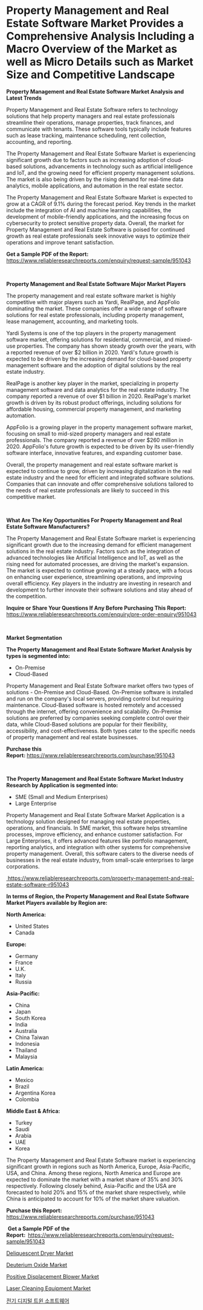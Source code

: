 <p><h1>Property Management and Real Estate Software Market Provides a Comprehensive Analysis Including a Macro Overview of the Market as well as Micro Details such as Market Size and Competitive Landscape</h1></p><p><strong>Property Management and Real Estate Software Market Analysis and Latest Trends</strong></p>
<p><p>Property Management and Real Estate Software refers to technology solutions that help property managers and real estate professionals streamline their operations, manage properties, track finances, and communicate with tenants. These software tools typically include features such as lease tracking, maintenance scheduling, rent collection, accounting, and reporting.</p><p>The Property Management and Real Estate Software Market is experiencing significant growth due to factors such as increasing adoption of cloud-based solutions, advancements in technology such as artificial intelligence and IoT, and the growing need for efficient property management solutions. The market is also being driven by the rising demand for real-time data analytics, mobile applications, and automation in the real estate sector.</p><p>The Property Management and Real Estate Software Market is expected to grow at a CAGR of 9.1% during the forecast period. Key trends in the market include the integration of AI and machine learning capabilities, the development of mobile-friendly applications, and the increasing focus on cybersecurity to protect sensitive property data. Overall, the market for Property Management and Real Estate Software is poised for continued growth as real estate professionals seek innovative ways to optimize their operations and improve tenant satisfaction.</p></p>
<p><strong>Get a Sample PDF of the Report:&nbsp;</strong> <a href="https://www.reliableresearchreports.com/enquiry/request-sample/951043">https://www.reliableresearchreports.com/enquiry/request-sample/951043</a></p>
<p>&nbsp;</p>
<p><strong>Property Management and Real Estate Software Major Market Players</strong></p>
<p><p>The property management and real estate software market is highly competitive with major players such as Yardi, RealPage, and AppFolio dominating the market. These companies offer a wide range of software solutions for real estate professionals, including property management, lease management, accounting, and marketing tools.</p><p>Yardi Systems is one of the top players in the property management software market, offering solutions for residential, commercial, and mixed-use properties. The company has shown steady growth over the years, with a reported revenue of over $2 billion in 2020. Yardi's future growth is expected to be driven by the increasing demand for cloud-based property management software and the adoption of digital solutions by the real estate industry.</p><p>RealPage is another key player in the market, specializing in property management software and data analytics for the real estate industry. The company reported a revenue of over $1 billion in 2020. RealPage's market growth is driven by its robust product offerings, including solutions for affordable housing, commercial property management, and marketing automation.</p><p>AppFolio is a growing player in the property management software market, focusing on small to mid-sized property managers and real estate professionals. The company reported a revenue of over $260 million in 2020. AppFolio's future growth is expected to be driven by its user-friendly software interface, innovative features, and expanding customer base.</p><p>Overall, the property management and real estate software market is expected to continue to grow, driven by increasing digitalization in the real estate industry and the need for efficient and integrated software solutions. Companies that can innovate and offer comprehensive solutions tailored to the needs of real estate professionals are likely to succeed in this competitive market.</p></p>
<p>&nbsp;</p>
<p><strong>What Are The Key Opportunities For Property Management and Real Estate Software Manufacturers?</strong></p>
<p><p>The Property Management and Real Estate Software market is experiencing significant growth due to the increasing demand for efficient management solutions in the real estate industry. Factors such as the integration of advanced technologies like Artificial Intelligence and IoT, as well as the rising need for automated processes, are driving the market's expansion. The market is expected to continue growing at a steady pace, with a focus on enhancing user experience, streamlining operations, and improving overall efficiency. Key players in the industry are investing in research and development to further innovate their software solutions and stay ahead of the competition.</p></p>
<p><strong>Inquire or Share Your Questions If Any Before Purchasing This Report:</strong> <a href="https://www.reliableresearchreports.com/enquiry/pre-order-enquiry/951043">https://www.reliableresearchreports.com/enquiry/pre-order-enquiry/951043</a></p>
<p>&nbsp;</p>
<p><strong>Market Segmentation</strong></p>
<p><strong>The Property Management and Real Estate Software Market Analysis by types is segmented into:</strong></p>
<p><ul><li>On-Premise</li><li>Cloud-Based</li></ul></p>
<p><p>Property Management and Real Estate Software market offers two types of solutions - On-Premise and Cloud-Based. On-Premise software is installed and run on the company's local servers, providing control but requiring maintenance. Cloud-Based software is hosted remotely and accessed through the internet, offering convenience and scalability. On-Premise solutions are preferred by companies seeking complete control over their data, while Cloud-Based solutions are popular for their flexibility, accessibility, and cost-effectiveness. Both types cater to the specific needs of property management and real estate businesses.</p></p>
<p><strong>Purchase this Report:&nbsp;</strong><a href="https://www.reliableresearchreports.com/purchase/951043">https://www.reliableresearchreports.com/purchase/951043</a></p>
<p>&nbsp;</p>
<p><strong>The Property Management and Real Estate Software Market Industry Research by Application is segmented into:</strong></p>
<p><ul><li>SME (Small and Medium Enterprises)</li><li>Large Enterprise</li></ul></p>
<p><p>Property Management and Real Estate Software Market Application is a technology solution designed for managing real estate properties, operations, and financials. In SME market, this software helps streamline processes, improve efficiency, and enhance customer satisfaction. For Large Enterprises, it offers advanced features like portfolio management, reporting analytics, and integration with other systems for comprehensive property management. Overall, this software caters to the diverse needs of businesses in the real estate industry, from small-scale enterprises to large corporations.</p></p>
<p><a href="https://www.reliableresearchreports.com/property-management-and-real-estate-software-r951043">&nbsp;https://www.reliableresearchreports.com/property-management-and-real-estate-software-r951043</a></p>
<p><strong>In terms of Region, the Property Management and Real Estate Software Market Players available by Region are:</strong></p>
<p>
    <p> <strong> North America: </strong>
        <ul>
            <li>United States</li>
            <li>Canada</li>
        </ul>
        </p> 
    <p> <strong> Europe: </strong>
        <ul>
            <li>Germany</li>
            <li>France</li>
            <li>U.K.</li>
            <li>Italy</li>
            <li>Russia</li>
        </ul>
        </p> 
    <p> <strong> Asia-Pacific: </strong>
        <ul>
            <li>China</li>
            <li>Japan</li>
            <li>South Korea</li>
            <li>India</li>
            <li>Australia</li>
            <li>China Taiwan</li>
            <li>Indonesia</li>
            <li>Thailand</li>
            <li>Malaysia</li>
        </ul>
        </p> 
    <p> <strong> Latin America: </strong>
        <ul>
            <li>Mexico</li>
            <li>Brazil</li>
            <li>Argentina Korea</li>
            <li>Colombia</li>
        </ul>
        </p> 
    <p> <strong> Middle East & Africa: </strong>
        <ul>
            <li>Turkey</li>
            <li>Saudi</li>
            <li>Arabia</li>
            <li>UAE</li>
            <li>Korea</li>
        </ul>
    </p>
    </p>
<p><p>The Property Management and Real Estate Software market is experiencing significant growth in regions such as North America, Europe, Asia-Pacific, USA, and China. Among these regions, North America and Europe are expected to dominate the market with a market share of 35% and 30% respectively. Following closely behind, Asia-Pacific and the USA are forecasted to hold 20% and 15% of the market share respectively, while China is anticipated to account for 10% of the market share valuation.</p></p>
<p><strong>Purchase this Report: </strong><a href="https://www.reliableresearchreports.com/purchase/951043">https://www.reliableresearchreports.com/purchase/951043</a></p>
<p>&nbsp;<strong>Get a Sample PDF of the Report:&nbsp;&nbsp;</strong><a href="https://www.reliableresearchreports.com/enquiry/request-sample/951043">https://www.reliableresearchreports.com/enquiry/request-sample/951043</a></p>
<p><strong></strong></p>
<p><p><a href="https://medium.com/@sloanlkins7856/an-in-depth-analysis-of-the-global-deliquescent-dryer-market-scope-and-its-rapid-growing-9-4-80a88803674b">Deliquescent Dryer Market</a></p><p><a href="https://www.linkedin.com/pulse/deuterium-oxide-market-size-type-99-purity998-purity999-jb9le?trackingId=5EuHs3ViSGy%2Fq%2Bo2RCyxOA%3D%3D">Deuterium Oxide Market</a></p><p><a href="https://medium.com/@stevenlane654/positive-displacement-blower-market-size-growth-and-industry-analysis-by-market-segmentation-and-e1665270e1da">Positive Displacement Blower Market</a></p><p><a href="https://github.com/riwar777/Market-Research-Report-List-1/blob/main/laser-cleaning-equipment-market.md">Laser Cleaning Equipment Market</a></p><p><a href="https://github.com/nigaleamar09/Market-Research-Report-List-2/blob/main/841640280674.md">전기 디지털 트윈 소프트웨어</a></p></p>